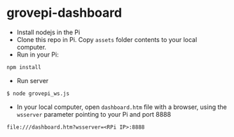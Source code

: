 # grovepi-dashboard

* Install nodejs in the Pi
* Clone this repo in Pi. Copy `assets` folder contents to your local computer.
* Run in your Pi:
```bash
npm install
```
* Run server
```bash
$ node grovepi_ws.js
```
* In your local computer, open `dashboard.htm` file with a browser, using the `wsserver` parameter pointing to your Pi and port 8888
```
file:///dashboard.htm?wsserver=<RPi IP>:8888
```
